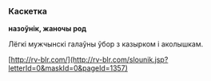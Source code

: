 ### Каскетка
**назоўнік, жаночы род**

Лёгкі мужчынскі галаўны ўбор з казырком і аколышкам.

<a rel="author">[http://rv-blr.com/](http://rv-blr.com/slounik.jsp?letterId=0&maskId=0&pageId=1357)</a>

